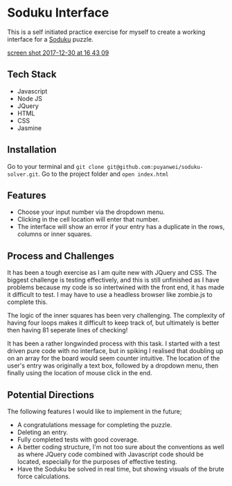 # Soduku Interface

This is a self initiated practice exercise for myself to create a working interface for a [Soduku](https://en.wikipedia.org/wiki/Sudoku) puzzle.

[screen shot 2017-12-30 at 16 43 09](https://user-images.githubusercontent.com/14803518/34455887-a22edf8e-ed80-11e7-80c0-0e884a1d291e.png)

## Tech Stack

* Javascript
* Node JS
* JQuery
* HTML
* CSS
* Jasmine

## Installation

Go to your terminal and `git clone git@github.com:puyanwei/soduku-solver.git`. Go
to the project folder and `open index.html`

## Features

* Choose your input number via the dropdown menu.
* Clicking in the cell location will enter that number.
* The interface will show an error if your entry has a duplicate in the rows, columns or inner squares.

## Process and Challenges

It has been a tough exercise as I am quite new with JQuery and CSS. The biggest challenge is testing effectively, and this is still unfinished as I have problems because my code is so intertwined with the front end, it has made it difficult to test. I may have to use a headless browser like zombie.js to complete this.

The logic of the inner squares has been very challenging. The complexity of having four loops makes it difficult to keep track of, but ultimately is better then having 81 seperate lines of checking!

It has been a rather longwinded process with this task. I started with a test driven pure code with no interface, but in spiking I realised that doubling up on an array for the board would seem counter intuitive. The location of the user's entry was originally a text box, followed by a dropdown menu, then finally using the location of mouse click in the end.

## Potential Directions

The following features I would like to implement in the future;

* A congratulations message for completing the puzzle.
* Deleting an entry.
* Fully completed tests with good coverage.
* A better coding structure, I'm not too sure about the conventions as well as where JQuery code combined with Javascript code should be located, especially for the purposes of effective testing.
* Have the Soduku be solved in real time, but showing visuals of the brute force calculations.
